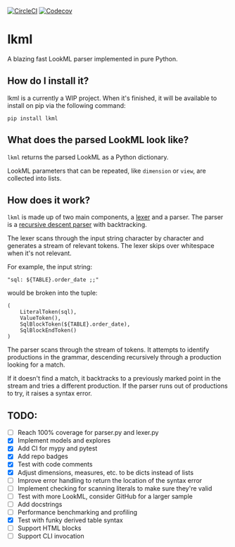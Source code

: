 [![CircleCI](https://img.shields.io/circleci/build/github/joshtemple/lkml.svg)](https://circleci.com/gh/joshtemple/lkml)
[![Codecov](https://img.shields.io/codecov/c/github/joshtemple/lkml.svg)](https://codecov.io/gh/joshtemple/lkml)

# lkml

A blazing fast LookML parser implemented in pure Python.

## How do I install it?

lkml is a currently a WIP project. When it's finished, it will be available to install on pip via the following command:

```
pip install lkml
```

## What does the parsed LookML look like?

`lkml` returns the parsed LookML as a Python dictionary.

LookML parameters that can be repeated, like `dimension` or `view`, are collected into lists.

## How does it work?

`lkml` is made up of two main components, a [lexer](https://en.wikipedia.org/wiki/Lexical_analysis) and a parser. The parser is a [recursive descent parser](https://en.wikipedia.org/wiki/Recursive_descent_parser) with backtracking.

The lexer scans through the input string character by character and generates a stream of relevant tokens. The lexer skips over whitespace when it's not relevant.

For example, the input string:

```
"sql: ${TABLE}.order_date ;;"
```

would be broken into the tuple:

 ```
 (
     LiteralToken(sql),
     ValueToken(),
     SqlBlockToken(${TABLE}.order_date),
     SqlBlockEndToken()
 )
 ```

 The parser scans through the stream of tokens. It attempts to identify productions in the grammar, descending recursively through a production looking for a match.

 If it doesn't find a match, it backtracks to a previously marked point in the stream and tries a different production. If the parser runs out of productions to try, it raises a syntax error.

## TODO:

- [ ] Reach 100% coverage for parser.py and lexer.py
- [x] Implement models and explores
- [x] Add CI for mypy and pytest
- [x] Add repo badges
- [x] Test with code comments
- [x] Adjust dimensions, measures, etc. to be dicts instead of lists
- [ ] Improve error handling to return the location of the syntax error
- [ ] Implement checking for scanning literals to make sure they're valid
- [ ] Test with more LookML, consider GitHub for a larger sample
- [ ] Add docstrings
- [ ] Performance benchmarking and profiling
- [x] Test with funky derived table syntax
- [ ] Support HTML blocks
- [ ] Support CLI invocation

